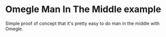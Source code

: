 Omegle Man In The Middle example
================================

Simple proof of concept that it's pretty easy to do man in the middle with Omegle.
